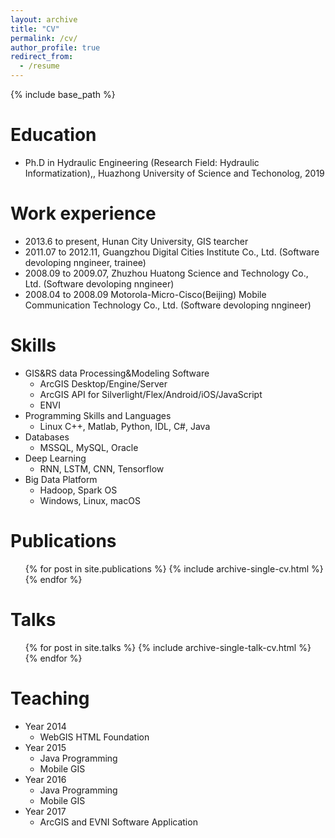 ```yaml
---
layout: archive
title: "CV"
permalink: /cv/
author_profile: true
redirect_from:
  - /resume
---
```


{% include base_path %}

Education
======
<!--* B.S. in Testing Science, Testing University, 2012-->
<!--* M.S. in Testonomy, Testing University, 2014-->
* Ph.D in Hydraulic Engineering (Research Field: Hydraulic Informatization),, Huazhong University of Science and Techonolog, 2019

Work experience
======
* 2013.6 to present, Hunan City University, GIS tearcher
* 2011.07 to 2012.11, Guangzhou Digital Cities Institute Co., Ltd. (Software devoloping nngineer, trainee)
* 2008.09 to 2009.07, Zhuzhou Huatong Science and Technology Co., Ltd. (Software devoloping nngineer)
* 2008.04 to 2008.09 Motorola-Micro-Cisco(Beijing) Mobile Communication Technology Co., Ltd. (Software devoloping nngineer)
  
Skills
======
+ GIS&RS data Processing&Modeling Software
   + ArcGIS Desktop/Engine/Server
   + ArcGIS API for Silverlight/Flex/Android/iOS/JavaScript
   + ENVI
+ Programming Skills and Languages
   + Linux C++, Matlab, Python, IDL, C#, Java
+ Databases
   + MSSQL, MySQL, Oracle
+ Deep Learning
   + RNN, LSTM, CNN, Tensorflow
+ Big Data Platform
   + Hadoop, Spark
OS
   + Windows, Linux, macOS

Publications
======
  <ul>{% for post in site.publications %}
    {% include archive-single-cv.html %}
  {% endfor %}</ul>
  
Talks
======
  <ul>{% for post in site.talks %}
    {% include archive-single-talk-cv.html %}
  {% endfor %}</ul>
  
Teaching
======
  <!--<ul>{% for post in site.teaching %}
    {% include archive-single-cv.html %}
  {% endfor %}</ul>-->
* Year 2014
   * WebGIS
HTML Foundation
* Year 2015
   * Java Programming
   * Mobile GIS
* Year 2016
   * Java Programming
   * Mobile GIS
* Year 2017
   * ArcGIS and EVNI Software Application
  
<!--Service and leadership
======
* Currently signed in to 49 different slack teams
-->
